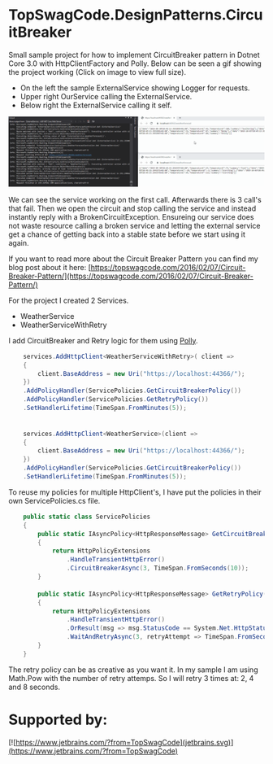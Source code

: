# TopSwagCode.DesignPatterns.CircuitBreaker

Small sample project for how to implement CircuitBreaker pattern in Dotnet Core 3.0 with HttpClientFactory and Polly. Below can be seen a gif showing the project working (Click on image to view full size).

* On the left the sample ExternalService showing Logger for requests.
* Upper right OurService calling the ExternalService.
* Below right the ExternalService calling it self.

![Sample.gif](Sample.gif)

We can see the service working on the first call. Afterwards there is 3 call's that fail. Then we open the circuit and stop calling the service and instead instantly reply with a BrokenCircuitException. Ensureing our service does not waste resource calling a broken service and letting the external service get a chance of getting back into a stable state before we start using it again. 

If you want to read more about the Circuit Breaker Pattern you can find my blog post about it here: [https://topswagcode.com/2016/02/07/Circuit-Breaker-Pattern/](https://topswagcode.com/2016/02/07/Circuit-Breaker-Pattern/)

For the project I created 2 Services.

* WeatherService
* WeatherServiceWithRetry

I add CircuitBreaker and Retry logic for them using [Polly](https://github.com/App-vNext/Polly).

``` csharp
    services.AddHttpClient<WeatherServiceWithRetry>( client =>
    {
        client.BaseAddress = new Uri("https://localhost:44366/");
    })
    .AddPolicyHandler(ServicePolicies.GetCircuitBreakerPolicy())
    .AddPolicyHandler(ServicePolicies.GetRetryPolicy())
    .SetHandlerLifetime(TimeSpan.FromMinutes(5));


    services.AddHttpClient<WeatherService>(client =>
    {
        client.BaseAddress = new Uri("https://localhost:44366/");
    })
    .AddPolicyHandler(ServicePolicies.GetCircuitBreakerPolicy())
    .SetHandlerLifetime(TimeSpan.FromMinutes(5));
```

To reuse my policies for multiple HttpClient's, I have put the policies in their own ServicePolicies.cs file. 

``` csharp
    public static class ServicePolicies
    {
        public static IAsyncPolicy<HttpResponseMessage> GetCircuitBreakerPolicy()
        {
            return HttpPolicyExtensions
                .HandleTransientHttpError()
                .CircuitBreakerAsync(3, TimeSpan.FromSeconds(10));
        }

        public static IAsyncPolicy<HttpResponseMessage> GetRetryPolicy()
        {
            return HttpPolicyExtensions
                .HandleTransientHttpError()
                .OrResult(msg => msg.StatusCode == System.Net.HttpStatusCode.NotFound)
                .WaitAndRetryAsync(3, retryAttempt => TimeSpan.FromSeconds(Math.Pow(2, retryAttempt)));
        }
    }
```

The retry policy can be as creative as you want it. In my sample I am using Math.Pow with the number of retry attemps.
So I will retry 3 times at: 2, 4 and 8 seconds.

# Supported by:

[![https://www.jetbrains.com/?from=TopSwagCode](jetbrains.svg)](https://www.jetbrains.com/?from=TopSwagCode)
